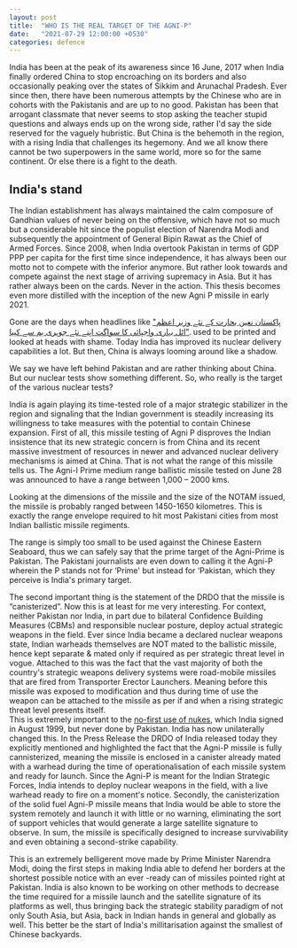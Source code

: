 ```yaml
---
layout: post
title:  "WHO IS THE REAL TARGET OF THE AGNI-P"
date:   "2021-07-29 12:00:00 +0530"
categories: defence
---
```


India has been at the peak of its awareness since 16 June, 2017 when India finally ordered China to stop encroaching on its borders and also occasionally peaking over the states of Sikkim and Arunachal Pradesh. Ever since then, there have been numerous attempts by the Chinese who are in cohorts with the Pakistanis and are up to no good. Pakistan has been that arrogant classmate that never seems to stop asking the teacher stupid questions and always ends up on the wrong side, rather I'd say the side reserved for the vaguely hubristic. But China is the behemoth in the region, with a rising India that challenges its hegemony. And we all know there cannot be two superpowers in the same world, more so for the same continent. Or else there is a fight to the death.

## India's stand

The Indian establishment has always maintained the calm composure of Gandhian values of never being on the offensive, which have not so much but a considerable hit since the populist election of Narendra Modi and subsequently the appointment of General Bipin Rawat as the Chief of Armed Forces. Since 2008, when India overtook Pakistan in terms of GDP PPP per capita for the first time since independence, it has always been our motto not to compete with the inferior anymore. But rather look towards and compete against the next stage of arriving supremacy in Asia. But it has rather always been on the cards. Never in the action. This thesis becomes even more distilled with the inception of the new Agni P missile in early 2021.

Gone are the days when headlines like ["پاکستان نعین بحارت کے نئے وزیر اعظم اٹل بہاری واجپائی کا سواگت اپنے نئے جوہری بم سے کییا"](https://en.wikipedia.org/wiki/Chagai-I). used to be printed and looked at heads with shame. Today India has improved its nuclear delivery capabilities a lot. But then, China is always looming around like a shadow.

We say we have left behind Pakistan and are rather thinking about China. But our nuclear tests show something different. So, who really is the target of the various nuclear tests?

India is again playing its time-tested role of a major strategic stabilizer in the region and signaling that the Indian government is steadily increasing its willingness to take measures with the potential to contain Chinese expansion. First of all, this missile testing of Agni P disproves the Indian insistence that its new strategic concern is from China and its recent massive investment of resources in newer and advanced nuclear delivery mechanisms is aimed at China. That is not what the range of this missile tells us. The Agni-I Prime medium range ballistic missile tested on June 28 was announced to have a range between 1,000 – 2000 kms.

Looking at the dimensions of the missile and the size of the NOTAM issued, the missile is probably ranged between 1450-1650 kilometres. This is exactly the range envelope required to hit most Pakistani cities from most Indian ballistic missile regiments.

The range is simply too small to be used against the Chinese Eastern Seaboard, thus we can safely say that the prime target of the Agni-Prime is Pakistan. The Pakistani journalists are even down to calling it the Agni-P wherein the P stands not for ‘Prime' but instead for ‘Pakistan, which they perceive is India's primary target.

The second important thing is the statement of the DRDO that the missile is “canisterized”. Now this is at least for me very interesting. For context, neither Pakistan nor India, in part due to bilateral Confidence Building Measures (CBMs) and responsible nuclear posture, deploy actual strategic weapons in the field. Ever since India became a declared nuclear weapons state, Indian warheads themselves are NOT mated to the ballistic missile, hence kept separate & mated only if required as per strategic threat level in vogue. Attached to this was the fact that the vast majority of both the country's strategic weapons delivery systems were road-mobile missiles that are fired from Transporter Erector Launchers. Meaning before this missile was exposed to modification and thus during time of use the weapon can be attached to the missile as per if and when a rising strategic threat level presents itself.  
This is extremely important to the [no-first use of nukes](https://blog.forumias.com/answered-no-first-use-policy-of-india-is-based-upon-the-idea-of-minimum-deterrence-and-non-proliferation-of-nuclear-weapons-in-light-of-this-discuss-the-need-of-revisit-to-india/), which India signed in August 1999, but never done by Pakistan. India has now unilaterally changed this. In the Press Release the DRDO of India released today they explicitly mentioned and highlighted the fact that the Agni-P missile is fully cannisterized, meaning the missile is enclosed in a canister already mated with a warhead during the time of operationalisation of each missile system and ready for launch. Since the Agni-P is meant for the Indian Strategic Forces, India intends to deploy nuclear weapons in the field, with a live warhead ready to fire on a moment's notice. Secondly, the canisterization of the solid fuel Agni-P missile means that India would be able to store the system remotely and launch it with little or no warning, eliminating the sort of support vehicles that would generate a large satellite signature to observe. In sum, the missile is specifically designed to increase survivability and even obtaining a second-strike capability.

This is an extremely belligerent move made by Prime Minister Narendra Modi, doing the first steps in making India able to defend her borders at the shortest possible notice with an ever -ready can of missiles pointed right at Pakistan. India is also known to be working on other methods to decrease the time required for a missile launch and the satellite signature of its platforms as well, thus bringing back the strategic stability paradigm of not only South Asia, but Asia, back in Indian hands in general and globally as well. This better be the start of India's millitarisation against the smallest of Chinese backyards.